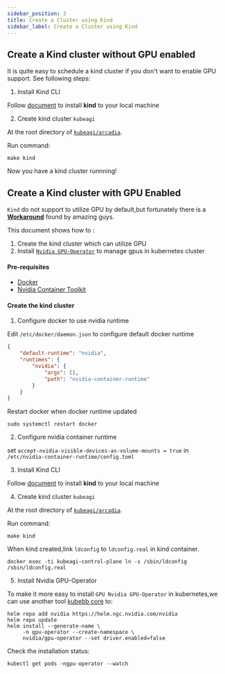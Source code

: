 ```yaml
---
sidebar_position: 3
title: Create a Cluster using Kind
sidebar_label: Create a Cluster using Kind
---
```


## Create a Kind cluster without GPU enabled

It is quite easy to schedule a kind cluster if you don't want to enable GPU support. See following steps:

1. Install Kind CLI

Follow [document](https://kind.sigs.k8s.io/docs/user/quick-start/#installation) to install **kind** to your local machine

2. Create kind cluster `kubeagi`

At the root directory of [`kubeagi/arcadia`](https://github.com/kubeagi/arcadia).

Run command:

```shell
make kind
```

Now you have a kind cluster runnning! 

## Create a Kind cluster with GPU Enabled

`Kind` do not support to utilize GPU by default,but fortunately there is a [**Workaround**](https://github.com/kubernetes-sigs/kind/pull/3257#issuecomment-1607287275) found by amazing guys. 

This document shows how to :

1. Create the kind cluster which can utilize GPU
2. Install [`Nvidia GPU-Operator`](https://github.com/NVIDIA/gpu-operator) to manage gpus in kubernetes cluster

#### Pre-requisites

- [Docker](https://www.docker.com/)
- [Nvidia Container Toolkit](https://docs.nvidia.com/datacenter/cloud-native/container-toolkit/latest/install-guide.html)

#### Create the kind cluster

1. Configure docker to use nvidia runtime

Edit `/etc/docker/daemon.json` to configure default docker runtime

```json
{
    "default-runtime": "nvidia",
    "runtimes": {
        "nvidia": {
            "args": [],
            "path": "nvidia-container-runtime"
        }
    }
}
```

Restart docker when docker runtime updated

```shell
sudo systemctl restart docker
```

2. Configure nvidia container runtime

set `accept-nvidia-visible-devices-as-volume-mounts = true` in `/etc/nvidia-container-runtime/config.toml`

3. Install Kind CLI

Follow [document](https://kind.sigs.k8s.io/docs/user/quick-start/#installation) to install **kind** to your local machine

4. Create kind cluster `kubeagi`

At the root directory of [`kubeagi/arcadia`](https://github.com/kubeagi/arcadia).

Run command:

```shell
make kind
```

When kind created,link `ldconfig` to `ldconfig.real` in kind container.

```shell
docker exec -ti kubeagi-control-plane ln -s /sbin/ldconfig /sbin/ldconfig.real
```

5. Install Nvidia GPU-Operator

To make it more easy to install `GPU Nvidia GPU-Operator` in kubernetes,we can use another tool [kubebb core](https://github.com/kubebb/core) to:

```shell
helm repo add nvidia https://helm.ngc.nvidia.com/nvidia
helm repo update
helm install --generate-name \
     -n gpu-operator --create-namespace \
     nvidia/gpu-operator --set driver.enabled=false
```

Check the installation status:

```shell
kubectl get pods -ngpu-operator --watch
```